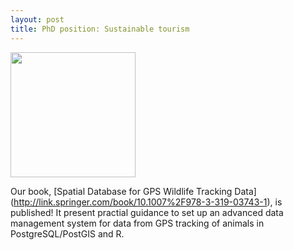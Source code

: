 ```yaml
---
layout: post
title: PhD position: Sustainable tourism
---
```


<img src="https://images.springer.com/sgw/books/medium/9783319037424.jpg" width="200">

Our book, [Spatial Database for GPS Wildlife Tracking Data]
(http://link.springer.com/book/10.1007%2F978-3-319-03743-1), is published! It present practial guidance to set up an advanced data management system for data from GPS tracking of animals in PostgreSQL/PostGIS and R. 


